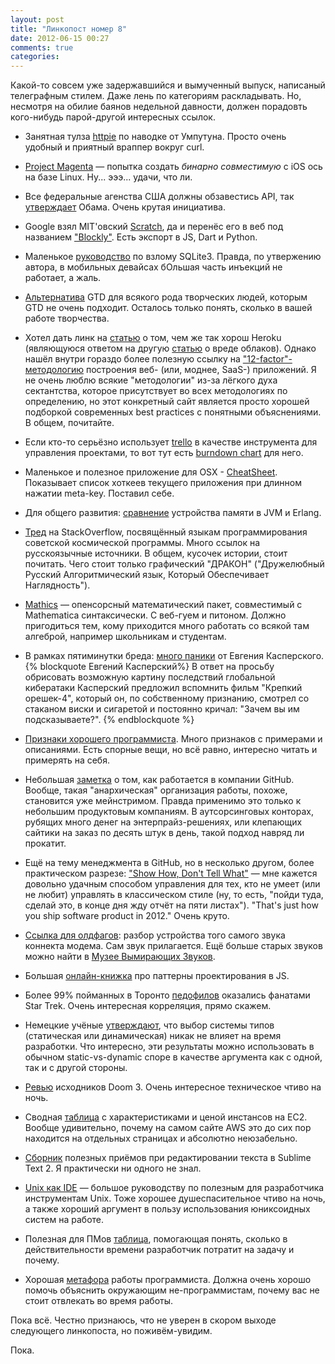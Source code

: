 ```yaml
---
layout: post
title: "Линкопост номер 8"
date: 2012-06-15 00:27
comments: true
categories: 
---
```


Какой-то совсем уже задержавшийся и вымученный выпуск, написаный телеграфным стилем. Даже лень по категориям раскладывать. Но, несмотря на обилие баянов недельной давности, должен порадовть кого-нибудь парой-другой интересных ссылок.

<!--more-->

* Занятная тулза [httpie](https://github.com/jkbr/httpie) по наводке от Умпутуна. Просто очень удобный и приятный враппер вокруг curl.

* [Project Magenta](http://crna.cc/magenta.html) — попытка создать *бинарно совместимую* с iOS ось на базе Linux. Ну... эээ... удачи, что ли.

* Все федеральные агенства США должны обзавестись API, так [утверждает](http://blog.apievangelist.com/2012/06/01/barak-obama-directs-all-federal-agencies-to-have-an-api/) Обама. Очень крутая инициатива.

* Google взял MIT'овский [Scratch](http://scratch.mit.edu/), да и перенёс его в веб под названием ["Blockly"](http://blockly-demo.appspot.com/blockly/demos/maze/index.html). Есть экспорт в JS, Dart и Python.

* Маленькое [руководство](https://sites.google.com/site/0x7674/home/sqlite3injectioncheatsheet) по взлому SQLite3. Правда, по утвержению автора, в мобильных девайсах бОльшая часть инъекций не работает, а жаль.

* [Альтернатива](http://heydave.org/post/24286720323/gtd-sucks-for-creative-work-heres-an-alternative) GTD для всякого рода творческих людей, которым GTD не очень подходит. Осталось только понять, сколько в вашей работе творчества.

* Хотел дать линк на [статью](http://rdegges.com/heroku-isnt-for-idiots) о том, чем же так хорош Heroku (являющуюся ответом на другую [статью](http://justcramer.com/2012/06/02/the-cloud-is-not-for-you/) о вреде облаков). Однако нашёл внутри гораздо более полезную ссылку на ["12-factor"-методологию](http://www.12factor.net/) построения веб- (или, моднее, SaaS-) приложений. Я не очень люблю всякие "методологии" из-за лёгкого духа сектантства, которое присутствует во всех методологиях по определению, но этот конкретный сайт является просто хорошей подборкой современных best practices с понятными объяснениями. В общем, почитайте.

* Если кто-то серьёзно использует [trello](http://trello.com/) в качестве инструмента для управления проектами, то вот тут есть [burndown chart](http://bluelinegamestudios.com/blog/posts/free-app-trello-burndown/) для него. 

* Маленькое и полезное приложение для OSX - [CheatSheet](http://itunes.apple.com/app/cheatsheet/id529456740). Показывает список хоткеев текущего приложения при длинном нажатии meta-key. Поставил себе.

* Для общего развития: [сравнение](http://www.javacodegeeks.com/2011/04/erlang-vs-java-memory-architecture.html) устройства памяти в JVM и Erlang.

* [Тред](http://programmers.stackexchange.com/questions/145669/what-software-programming-languages-were-used-by-the-soviet-unions-space-progra) на StackOverflow, посвящённый языкам программирования советской космической программы. Много ссылок на русскоязычные источники. В общем, кусочек истории, стоит почитать. Чего стоит только графический "ДРАКОН" ("Дружелюбный Русский Алгоритмический язык, Который Обеспечивает Наглядность").

* [Mathics](http://www.mathics.org/) — опенсорсный математический пакет, совместимый с Mathematica синтаксически. C веб-гуем и питоном. Должно пригодиться тем, кому приходится много работать со всякой там алгеброй, например школьникам и студентам.

* В рамках пятиминутки бреда: [много паники](http://ria.ru/technology/20120606/666744795.html) от Евгения Касперского.
{% blockquote Евгений Касперский%}
В ответ на просьбу обрисовать возможную картину последствий глобальной кибератаки Касперский предложил вспомнить фильм "Крепкий орешек-4", который он, по собственному признанию, смотрел со стаканом виски и сигаретой и постоянно кричал: "Зачем вы им подсказываете?".
{% endblockquote %}

* [Признаки хорошего программиста](http://www.yacoset.com/Home/signs-that-you-re-a-good-programmer). Много признаков с примерами и описаниями. Есть спорные вещи, но всё равно, интересно читать и примерять на себя.

* Небольшая [заметка](http://opensoul.org/blog/archives/2012/06/05/whats-it-like-to-work-at-github/) о том, как работается в компании GitHub. Вообще, такая "анархическая" организация работы, похоже, становится уже мейнстримом. Правда применимо это только к небольшим продуктовым компаниям. В аутсорсинговых конторах, рубящих много денег на энтерпрайз-решениях, или клепающих сайтики на заказ по десять штук в день, такой подход навряд ли прокатит.

* Ещё на тему менеджмента в GitHub, но в несколько другом, более практическом разрезе: ["Show How, Don't Tell What"](http://tomayko.com/writings/management-style) — мне кажется довольно удачным способом управления для тех, кто не умеет (или не любит) управлять в классическом стиле (ну, то есть, "пойди туда, сделай это, в конце дня жду отчёт на пяти листах"). "That's just how you ship software product in 2012." Очень круто.

* [Ссылка для олдфагов](http://www.theatlantic.com/technology/archive/2012/05/the-mechanics-and-meaning-of-that-ol-dial-up-modem-sound/257816/): разбор устройства того самого звука коннекта модема. Сам звук прилагается. Ещё больше старых звуков можно найти в [Музее Вымирающих Звуков](http://savethesounds.info/).

* Большая [онлайн-книжка](http://addyosmani.com/resources/essentialjsdesignpatterns/book/) про паттерны проектирования в JS.

* Более 99% пойманных в Торонто [педофилов](http://www.huffingtonpost.com/ellen-ladowsky/pedophilia-and-star-trek_b_5857.html) оказались фанатами Star Trek. Очень интересная корреляция, прямо скажем.

* Немецкие учёные [утверждают](http://www.cs.washington.edu/education/courses/cse590n/10au/hanenberg-oopsla2010.pdf), что выбор системы типов (статическая или динамическая) никак не влияет на время разработки. Что интересно, эти результаты можно использовать в обычном static-vs-dynamic споре в качестве аргумента как с одной, так и с другой стороны.

* [Ревью](http://fabiensanglard.net/doom3/index.php) исходников Doom 3. Очень интересное техническое чтиво на ночь.

* Сводная [таблица](http://www.ec2instances.info/) с характеристиками и ценой инстансов на EC2. Вообще удивительно, почему на самом сайте AWS это до сих пор находится на отдельных страницах и абсолютно неюзабельно.

* [Сборник](http://whiletruecode.com/post/7-handy-text-manipulation-tricks-sublime-text-2) полезных приёмов при редактировании текста в Sublime Text 2. Я практически ни одного не знал.

* [Unix как IDE](http://blog.sanctum.geek.nz/series/unix-as-ide/) — большое руководству по полезным для разработчика инструментам Unix. Тоже хорошее душеспасительное чтиво на ночь, а также хороший аргумент в пользу использования юниксоидных систем на работе.

* Полезная для ПМов [таблица](http://coding.abel.nu/2012/06/programmer-time-translation-table/), помогающая понять, сколько в действительности времени разработчик потратит на задачу и почему.

* Хорошая [метафора](http://alexthunder.livejournal.com/290612.html) работы программиста. Должна очень хорошо помочь объяснить окружающим не-программистам, почему вас не стоит отвлекать во время работы.

Пока всё. Честно признаюсь, что не уверен в скором выходе следующего линкопоста, но поживём-увидим. 

Пока.
